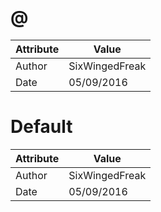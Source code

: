 # @
| Attribute | Value |
| ---  | ---     |
| Author | SixWingedFreak |
| Date | 05/09/2016 |
# Default
| Attribute | Value |
| ---  | ---     |
| Author | SixWingedFreak |
| Date | 05/09/2016 |
